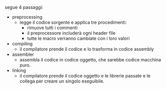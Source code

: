 segue 4 passaggi:
- preprocessing
	- legge il codice sorgente e applica tre procedimenti:
		- rimuove tutti i commenti
		- il preprocessore includerà ogni header file
		- tutte le macro verranno cambiate con i loro valori
- compiling
	- il compilatore prende il codice e lo trasforma in codice assembly
- assembler
	- assembla il codice in codice oggetto, che sarebbe codice macchina puro.
- linking
	- il compilatore prende il codice oggetto e le librerie passate e le collega per creare un singolo eseguibile.